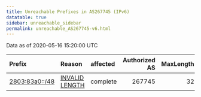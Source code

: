```yaml
---
title: Unreachable Prefixes in AS267745 (IPv6)
datatable: true
sidebar: unreachable_sidebar
permalink: unreachable_AS267745-v6.html
---
```


Data as of 2020-05-16 15:20:00 UTC


<div class="datatable-begin"></div>

| Prefix                                                 | Reason                                                                                                    | affected   |   Authorized AS |   MaxLength | Anchor                                         |   unreachable /48s |
|:-------------------------------------------------------|:----------------------------------------------------------------------------------------------------------|:-----------|----------------:|------------:|:-----------------------------------------------|-------------------:|
| [2803:83a0::/48](https://stat.ripe.net/2803:83a0::/48) | [INVALID LENGTH](https://rpki-validator.ripe.net/announcement-preview?asn=AS267745&prefix=2803:83a0::/48) | complete   |          267745 |          32 | [LACNIC](unreachable_LACNIC_RPKI_Root-v6.html) |                  1 |

<div class="datatable-end"></div>